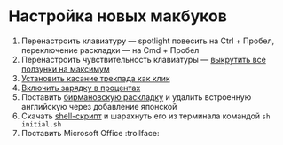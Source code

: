 # Настройка новых макбуков
1. Перенастроить клавиатуру — spotlight повесить на Ctrl + Пробел, переключение раскладки — на Cmd + Пробел
2. Перенастроить чувствительность клавиатуры — [выкрутить все ползунки на максимум](https://scrapp.me/kccchg)
3. [Установить касание трекпада как клик](https://scrapp.me/21t7cj)
4. [Включить зарядку в процентах](https://scrapp.me/m5439b)
5. Поставить [бирмановскую раскладку](https://ilyabirman.ru/projects/typography-layout/) и удалить встроенную английскую через добавление японской
6. Скачать [shell-скрипт](https://github.com/subbbotin/ob-macbook-initial/archive/master.zip) и шарахнуть его из терминала командой `sh initial.sh`
7. Поставить Microsoft Office :trollface:
